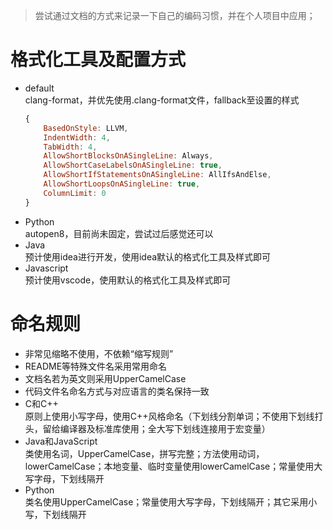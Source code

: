> 尝试通过文档的方式来记录一下自己的编码习惯，并在个人项目中应用；
# 格式化工具及配置方式
- default  
    clang-format，并优先使用.clang-format文件，fallback至设置的样式
    ```js
    {
        BasedOnStyle: LLVM,
        IndentWidth: 4,
        TabWidth: 4,
        AllowShortBlocksOnASingleLine: Always,
        AllowShortCaseLabelsOnASingleLine: true,
        AllowShortIfStatementsOnASingleLine: AllIfsAndElse,
        AllowShortLoopsOnASingleLine: true,
        ColumnLimit: 0
    }
    ```
- Python  
    autopen8，目前尚未固定，尝试过后感觉还可以
- Java  
    预计使用idea进行开发，使用idea默认的格式化工具及样式即可
- Javascript  
    预计使用vscode，使用默认的格式化工具及样式即可
# 命名规则
- 非常见缩略不使用，不依赖“缩写规则”  
- README等特殊文件名采用常用命名
- 文档名若为英文则采用UpperCamelCase
- 代码文件名命名方式与对应语言的类名保持一致  
- C和C++  
    原则上使用小写字母，使用C++风格命名（下划线分割单词；不使用下划线打头，留给编译器及标准库使用；全大写下划线连接用于宏变量）
- Java和JavaScript  
    类使用名词，UpperCamelCase，拼写完整；方法使用动词，lowerCamelCase；本地变量、临时变量使用lowerCamelCase；常量使用大写字母，下划线隔开
- Python  
    类名使用UpperCamelCase；常量使用大写字母，下划线隔开；其它采用小写，下划线隔开
